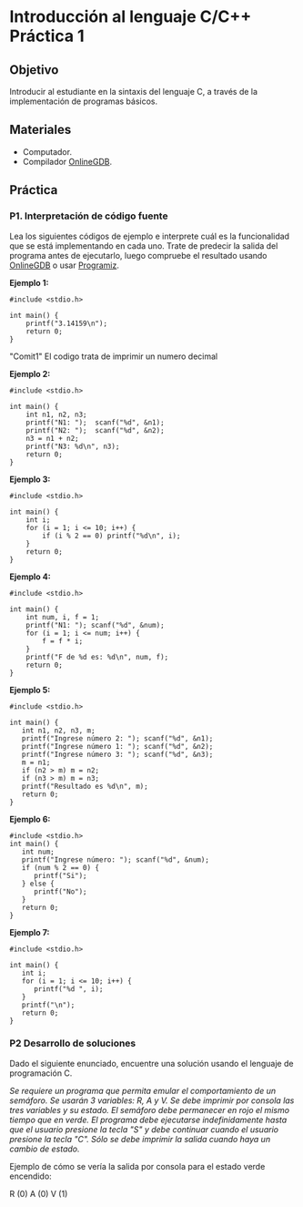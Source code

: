 # Introducción al lenguaje C/C++ Práctica 1

## Objetivo

Introducir al estudiante en la sintaxis del lenguaje C, a través de la implementación de programas básicos.

## Materiales

- Computador.
- Compilador [OnlineGDB](https://www.onlinegdb.com/online_c_compiler).


## Práctica

### **P1. Interpretación de código fuente**

Lea los siguientes códigos de ejemplo e interprete cuál es la funcionalidad que se está implementando en cada uno. Trate de predecir la salida del programa antes de ejecutarlo, luego compruebe el resultado usando [OnlineGDB](https://www.onlinegdb.com/online_c_compiler) o usar [Programiz](https://www.programiz.com/c-programming/online-compiler/). 

**Ejemplo 1:**

~~~
#include <stdio.h>

int main() {
    printf("3.14159\n");
    return 0;
}

~~~
"Comit1"
El codigo trata de imprimir un numero decimal


**Ejemplo 2:**

~~~
#include <stdio.h>

int main() {
    int n1, n2, n3;
    printf("N1: ");  scanf("%d", &n1);
    printf("N2: ");  scanf("%d", &n2);
    n3 = n1 + n2;
    printf("N3: %d\n", n3);
    return 0;
}
~~~

**Ejemplo 3:**

~~~
#include <stdio.h>

int main() {
    int i;    
    for (i = 1; i <= 10; i++) {
        if (i % 2 == 0) printf("%d\n", i);
    }
    return 0;
}
~~~

**Ejemplo 4:**

~~~
#include <stdio.h>

int main() {
    int num, i, f = 1;
    printf("N1: "); scanf("%d", &num);
    for (i = 1; i <= num; i++) {
        f = f * i;
    }
    printf("F de %d es: %d\n", num, f);    
    return 0;
}
~~~

**Ejemplo 5:**

~~~
#include <stdio.h>

int main() {
   int n1, n2, n3, m;
   printf("Ingrese número 2: "); scanf("%d", &n1);
   printf("Ingrese número 1: "); scanf("%d", &n2);
   printf("Ingrese número 3: "); scanf("%d", &n3);
   m = n1;
   if (n2 > m) m = n2;
   if (n3 > m) m = n3;
   printf("Resultado es %d\n", m);
   return 0;
}
~~~

**Ejemplo 6:**

~~~
#include <stdio.h>
int main() {
   int num;
   printf("Ingrese número: "); scanf("%d", &num);
   if (num % 2 == 0) {
      printf("Si");
   } else {
      printf("No");
   }
   return 0;
}
~~~

**Ejemplo 7:**

~~~
#include <stdio.h>

int main() {
   int i;
   for (i = 1; i <= 10; i++) {
      printf("%d ", i);
   }
   printf("\n");
   return 0;
}  
~~~

### **P2 Desarrollo de soluciones**

Dado el siguiente enunciado, encuentre una solución usando el lenguaje de programación C.

*Se requiere un programa que permita emular el comportamiento de un semáforo. Se usarán 3 variables: R, A y V. Se debe imprimir por consola las tres variables y su estado. El semáforo debe permanecer en rojo el mismo tiempo que en verde. El programa debe ejecutarse indefinidamente hasta que el usuario presione la tecla "S" y debe continuar cuando el usuario presione la tecla "C". Sólo se debe imprimir la salida cuando haya un cambio de estado.*

Ejemplo de cómo se vería la salida por consola para el estado verde encendido:

R (0)
A (0)
V (1) 